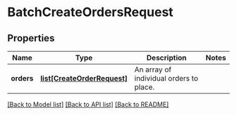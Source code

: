 # BatchCreateOrdersRequest

## Properties
Name | Type | Description | Notes
------------ | ------------- | ------------- | -------------
**orders** | [**list[CreateOrderRequest]**](CreateOrderRequest.md) | An array of individual orders to place. | 

[[Back to Model list]](../README.md#documentation-for-models) [[Back to API list]](../README.md#documentation-for-api-endpoints) [[Back to README]](../README.md)


